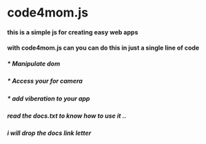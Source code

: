 # code4mom.js
#### this is a simple js for creating easy web apps 
####  with code4mom.js can you can do this in just a single line of code
##### * Manipulate dom
##### * Access your for camera
##### * add viberation to your app

##### read the docs.txt to know how to use it ..
##### i will drop the docs link letter
